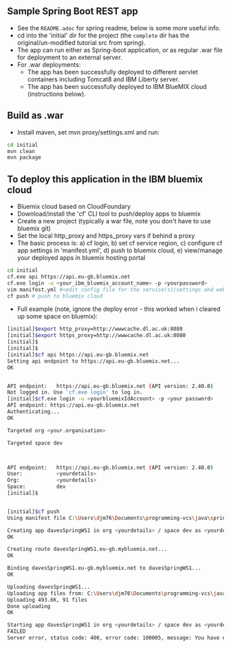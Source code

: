 
## Sample Spring Boot REST app 
* See the `README.adoc` for spring readme, below is some more useful info. 
* cd into the 'initial' dir for the project (the `complete` dir has the original/un-modified tutorial src from spring). 
* The app can run either as Spring-boot application, or as regular .war file for deployment to an external server. 
* For .war deployments: 
  * The app has been successfully deployed to different servlet containers including Tomcat8 and IBM Liberty server. 
  * The app has been successfully deployed to IBM BlueMIX cloud (instructions below). 

## Build as .war 
* Install maven, set mvn proxy/settings.xml and run: 
```bash
cd initial
mvn clean
mvn package 
```

## To deploy this application in the IBM bluemix cloud 
* Bluemix cloud based on CloudFoundary 
* Download/install the 'cf' CLI tool to push/deploy apps to bluemix
* Create a new project (typically a war file, note you don't have to use bluemix git) 
* Set the local http_proxy and https_proxy vars if behind a proxy 
* The basic process is: a) cf login, b) set cf service region, c) configure cf app settings in 'manifest.yml', d) push to bluemix cloud, e) view/manage your deployed apps in bluemix hosting portal 

```bash
cd initial
cf.exe api https://api.eu-gb.bluemix.net
cf.exe login -u <your_ibm_bluemix_account_name> -p <yourpassword>  
vim manifest.yml #<edit config file for the service(s)/settings and webapp name in bluemix>
cf push # push to bluemix cloud
```


* Full example (note, ignore the deploy error - this worked when i cleared up some space on bluemix): 
```bash
[initial]$export http_proxy=http://wwwcache.dl.ac.uk:8080
[initial]$export https_proxy=http://wwwcache.dl.ac.uk:8080
[initial]$
[initial]$
[initial]$cf api https://api.eu-gb.bluemix.net
Setting api endpoint to https://api.eu-gb.bluemix.net...
OK


API endpoint:   https://api.eu-gb.bluemix.net (API version: 2.40.0)
Not logged in. Use 'cf.exe login' to log in.
[initial]$cf.exe login -u <yourbluemixIdAccount> -p <your password>
API endpoint: https://api.eu-gb.bluemix.net
Authenticating...
OK

Targeted org <your.organisation>

Targeted space dev



API endpoint:   https://api.eu-gb.bluemix.net (API version: 2.40.0)
User:           <yourdetails>
Org:            <yourdetails>
Space:          dev
[initial]$


[initial]$cf push
Using manifest file C:\Users\djm76\Documents\programming-vcs\java\spring-rest-sample\gs-rest-service\initial\manifest.yml

Creating app davesSpringWS1 in org <yourdetails> / space dev as <yourdetails>...
OK

Creating route davesSpringWS1.eu-gb.mybluemix.net...
OK

Binding davesSpringWS1.eu-gb.mybluemix.net to davesSpringWS1...
OK

Uploading davesSpringWS1...
Uploading app files from: C:\Users\djm76\Documents\programming-vcs\java\spring-rest-sample\gs-rest-service\initial\target\gs-rest-service-0.1.0.war
Uploading 493.6K, 91 files
Done uploading
OK

Starting app davesSpringWS1 in org <yourdetails> / space dev as <yourdetails>...
FAILED
Server error, status code: 400, error code: 100005, message: You have exceeded your organization's memory limit.

```





